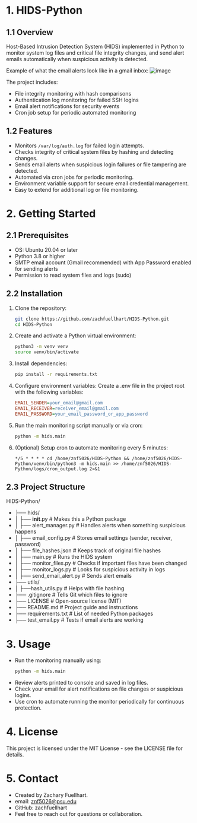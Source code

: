 # 1. HIDS-Python

## 1.1 Overview
Host-Based Intrusion Detection System (HIDS) implemented in Python to monitor system log files and critical file integrity changes, and send alert emails automatically when suspicious activity is detected.

Example of what the email alerts look like in a gmail inbox:
![image](https://github.com/user-attachments/assets/272443e1-79f1-45ed-95f6-8f8ff4f6ec0b)

The project includes:
- File integrity monitoring with hash comparisons
- Authentication log monitoring for failed SSH logins
- Email alert notifications for security events
- Cron job setup for periodic automated monitoring

## 1.2 Features

- Monitors `/var/log/auth.log` for failed login attempts.
- Checks integrity of critical system files by hashing and detecting changes.
- Sends email alerts when suspicious login failures or file tampering are detected.
- Automated via cron jobs for periodic monitoring.
- Environment variable support for secure email credential management.
- Easy to extend for additional log or file monitoring.

# 2. Getting Started

## 2.1 Prerequisites 
- OS: Ubuntu 20.04 or later
- Python 3.8 or higher
- SMTP email account (Gmail recommended) with App Password enabled for sending alerts
- Permission to read system files and logs (sudo)

## 2.2 Installation

1. Clone the repository:
   ```bash
   git clone https://github.com/zachfuellhart/HIDS-Python.git
   cd HIDS-Python

2. Create and activate a Python virtual environment:
   ```bash
   python3 -m venv venv
   source venv/bin/activate

3. Install dependencies:
   ```bash
   pip install -r requirements.txt

4. Configure environment variables:
   Create a .env file in the project root with the following variables:
   ```ini
   EMAIL_SENDER=your_email@gmail.com
   EMAIL_RECEIVER=receiver_email@gmail.com
   EMAIL_PASSWORD=your_email_password_or_app_password

5. Run the main monitoring script manually or via cron:
   ```bash
   python -m hids.main

6. (Optional) Setup cron to automate monitoring every 5 minutes:
   ```cron
   */5 * * * * cd /home/znf5026/HIDS-Python && /home/znf5026/HIDS-Python/venv/bin/python3 -m hids.main >> /home/znf5026/HIDS-Python/logs/cron_output.log 2>&1

## 2.3 Project Structure
HIDS-Python/
- ├── hids/
- │   ├── __init__.py              # Makes this a Python package
- │   ├── alert_manager.py         # Handles alerts when something suspicious happens
- │   ├── email_config.py          # Stores email settings (sender, receiver, password)
- │   ├── file_hashes.json         # Keeps track of original file hashes
- │   ├── main.py                  # Runs the HIDS system
- │   ├── monitor_files.py         # Checks if important files have been changed
- │   ├── monitor_logs.py          # Looks for suspicious activity in logs
- │   ├── send_email_alert.py      # Sends alert emails
- ├── utils/
- │   ├──hash_utils.py             # Helps with file hashing
- ├── .gitignore                   # Tells Git which files to ignore
- ├── LICENSE                      # Open-source license (MIT)
- ├── README.md                    # Project guide and instructions
- ├── requirements.txt             # List of needed Python packages
- ├── test_email.py                # Tests if email alerts are working

# 3. Usage
- Run the monitoring manually using:
   ```bash
   python -m hids.main
- Review alerts printed to console and saved in log files.
- Check your email for alert notifications on file changes or suspicious logins.
- Use cron to automate running the monitor periodically for continuous protection.

# 4. License
This project is licensed under the MIT License - see the LICENSE file for details.

# 5. Contact
- Created by Zachary Fuellhart.
- email: znf5026@psu.edu
- GitHub: zachfuellhart
- Feel free to reach out for questions or collaboration.



   
